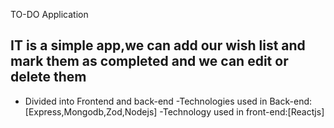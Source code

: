 TO-DO Application
## IT is a simple app,we can add our wish list and mark them as completed and we can edit or delete them
- Divided into Frontend and back-end
-Technologies used in Back-end:[Express,Mongodb,Zod,Nodejs]
-Technology used in front-end:[Reactjs]
